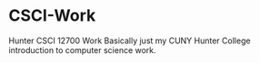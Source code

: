 # CSCI-Work
Hunter CSCI 12700 Work
Basically just my CUNY Hunter College introduction to computer science work.
